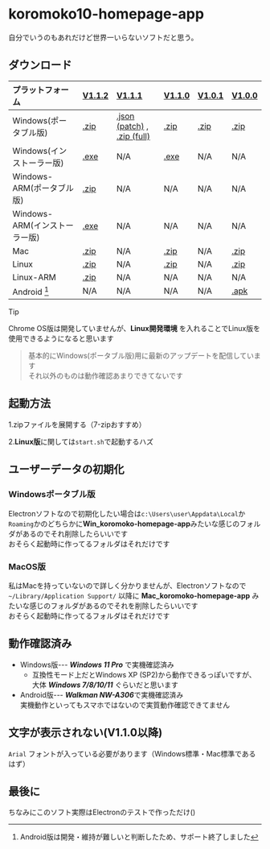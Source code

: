 # koromoko10-homepage-app
自分でいうのもあれだけど世界一いらないソフトだと思う。

## ダウンロード
| プラットフォーム  | [V1.1.2](https://github.com/koromoko10/koromoko10-homepage-app/releases/tag/V1.1.2) | [V1.1.1](https://github.com/koromoko10/koromoko10-homepage-app/tree/main/V1.1.1%20%5Bpatch%5D) | [V1.1.0](https://github.com/koromoko10/koromoko10-homepage-app/releases/tag/V1.1.0) | [V1.0.1](https://github.com/koromoko10/koromoko10-homepage-app/releases/tag/V1.0.1_Win-Update) | [V1.0.0](https://github.com/koromoko10/koromoko10-homepage-app/tree/main/V1.0.0) |
|:-----|:-----|:-----|:-----|:-----|:-----|
| Windows(ポータブル版) | [.zip](https://github.com/koromoko10/koromoko10-homepage-app/releases/download/V1.1.2/Win.koromoko10-homepage-app.zip) | [.json (patch)](https://github.com/koromoko10/koromoko10-homepage-app/blob/main/V1.1.1%20%5Bpatch%5D/project.json) , [.zip (full)](https://github.com/koromoko10/koromoko10-homepage-app/blob/main/V1.1.1%20%5Bpatch%5D/koromoko10-homepage-app.zip) | [.zip](https://github.com/koromoko10/koromoko10-homepage-app/releases/download/V1.1.0/Win.V1.1.0-koromoko10-homepage-app.zip) | [.zip](https://github.com/koromoko10/koromoko10-homepage-app/releases/download/V1.0.1_Win-Update/Win_koromoko-homepage-app.zip) | [.zip](https://github.com/koromoko10/koromoko10-homepage-app/blob/main/V1.0.0/V1.0.0%20Win_koromoko10%E3%83%9B%E3%83%BC%E3%83%A0%E3%83%9A%E3%83%BC%E3%82%B8%E3%82%A2%E3%83%97%E3%83%AA%20%5B%E4%B8%96%E7%95%8C%E4%B8%80%E3%81%84%E3%82%89%E3%81%AA%E3%81%84%E3%82%BD%E3%83%95%E3%83%88%5D.zip) |
| Windows(インストーラー版) | [.exe](https://github.com/koromoko10/koromoko10-homepage-app/releases/download/V1.1.2/Setup-.Win.koromoko10-homepage-app.exe) | N/A | [.exe](https://github.com/koromoko10/koromoko10-homepage-app/releases/download/V1.1.0/Win.V1.1.0-koromoko10-homepage-app.Setup.exe) | N/A | N/A |
| Windows-ARM(ポータブル版) | [.zip](https://github.com/koromoko10/koromoko10-homepage-app/releases/download/V1.1.2/Win-ARM.koromoko10-homepage-app.zip) | N/A | N/A | N/A | N/A |
| Windows-ARM(インストーラー版) | [.exe](https://github.com/koromoko10/koromoko10-homepage-app/releases/download/V1.1.2/Setup-.Win-ARM.koromoko10-homepage-app.exe) | N/A | N/A | N/A | N/A |
| Mac | [.zip](https://github.com/koromoko10/koromoko10-homepage-app/releases/download/V1.1.2/Mac.koromoko10-homepage-app.zip) | N/A | [.zip](https://github.com/koromoko10/koromoko10-homepage-app/releases/download/V1.1.0/Mac.V1.1.0-koromoko10-homepage-app.zip) | N/A | [.zip](https://github.com/koromoko10/koromoko10-homepage-app/blob/main/V1.0.0/V1.0.0%20Mac_koromoko10%E3%83%9B%E3%83%BC%E3%83%A0%E3%83%9A%E3%83%BC%E3%82%B8%E3%82%A2%E3%83%97%E3%83%AA%20%5B%E4%B8%96%E7%95%8C%E4%B8%80%E3%81%84%E3%82%89%E3%81%AA%E3%81%84%E3%82%BD%E3%83%95%E3%83%88%5D%20Mac%E7%89%88.zip) |
| Linux | [.zip](https://github.com/koromoko10/koromoko10-homepage-app/releases/download/V1.1.2/Lin.koromoko10-homepage-app.zip) | N/A | [.zip](https://github.com/koromoko10/koromoko10-homepage-app/releases/download/V1.1.0/Linux.V1.1.0-koromoko10-homepage-app.zip) | N/A | [.zip](https://github.com/koromoko10/koromoko10-homepage-app/blob/main/V1.0.0/V1.0.0%20Linux_koromoko10%E3%83%9B%E3%83%BC%E3%83%A0%E3%83%9A%E3%83%BC%E3%82%B8%E3%82%A2%E3%83%97%E3%83%AA%20%5B%E4%B8%96%E7%95%8C%E4%B8%80%E3%81%84%E3%82%89%E3%81%AA%E3%81%84%E3%82%BD%E3%83%95%E3%83%88%5D%20Linux%E7%89%88.zip) |
| Linux-ARM | [.zip](https://github.com/koromoko10/koromoko10-homepage-app/releases/download/V1.1.2/Lin-ARM.koromoko10-homepage-app.zip) | N/A | N/A | N/A | N/A |
| Android [^1] | N/A | N/A | N/A | N/A | [.apk](https://github.com/koromoko10/koromoko10-homepage-app/blob/main/V1.0.0/V1.0.0%20Android_20240107221116-app-debug.apk) |

> [!TIP]
> Chrome OS版は開発していませんが、**Linux開発環境** を入れることでLinux版を使用できるようになると思います

> 基本的にWindows(ポータブル版)用に最新のアップデートを配信しています<br>
> それ以外のものは動作確認あまりできてないです

[^1]: Android版は開発・維持が難しいと判断したため、サポート終了しました

## 起動方法
1.zipファイルを展開する（7-zipおすすめ）

2.**Linux版**に関しては`start.sh`で起動するハズ

## ユーザーデータの初期化
### Windowsポータブル版
Electronソフトなので初期化したい場合は`c:\Users\user\Appdata\Local`か`Roaming`かのどちらかに**Win_koromoko-homepage-app**みたいな感じのフォルダがあるのでそれ削除したらいいです<br>
おそらく起動時に作ってるフォルダはそれだけです<br>
### MacOS版
私はMacを持っていないので詳しく分かりませんが、Electronソフトなので `~/Library/Application Support/` 以降に **Mac_koromoko-homepage-app** みたいな感じのフォルダがあるのでそれを削除したらいいです<br>
おそらく起動時に作ってるフォルダはそれだけです<br>
## 動作確認済み
* Windows版--- ***Windows 11 Pro*** で実機確認済み
  * 互換性モード上だとWindows XP (SP2)から動作できるっぽいですが、<br>
  大体 ***Windows 7/8/10/11*** ぐらいだと思います
* Android版--- ***Walkman NW-A306***で実機確認済み<br>
実機動作といってもスマホではないので実質動作確認できてません
## 文字が表示されない(V1.1.0以降)
 `Arial` フォントが入っている必要があります（Windows標準・Mac標準であるはず）
## 最後に
ちなみにこのソフト実際はElectronのテストで作っただけ()
